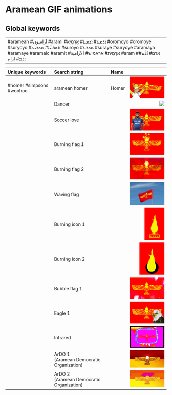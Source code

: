 # Aramean GIF animations

## Global keywords

| |
| :- |
| #aramean #آراميون #arami #ܐܪ̈ܡܝܐ# ܐܪܡܝܐ# אָרָמָיָא #oromoyo #oromoye #suryoyo #ܣܽܘܪܝܳܝܳܐ# ܣܘܪܝܝܐ #suroyo #ܣܘܪܝܐ #suraye #suryoye #aramaya #aramaye #aramaic #aramit #אֲרָמִית# אראמיש# الآرامية #aram #ארם# ܐܳܪܳܡ# ܐܪܡ# ارام |

| Unique keywords | Search string | Name |  |
| :-- | :-- | :-- | --: |
| #homer #simpsons #woohoo | aramean homer | Homer | <img src="aramean-homer.gif" style="max-height: 100px"> |
| | Dancer | | <img src="aramean-dancer.gif" style="max-height: 100px"> |
| | Soccer love | | <img src="aramean-soccer-love.gif" style="max-height: 100px"> |
| | Burning flag 1 | | <img src="aramean-burning-flag1.gif" style="max-height: 100px"> |
| | Burning flag 2 | | <img src="aramean-burning-flag2.gif" style="max-height: 100px"> |
| | Waving flag | | <img src="aramean-waving-flag.gif" style="max-height: 100px"> |
| | Burning icon 1 | | <img src="aramean-burning-icon1.gif" style="max-height: 100px"> |
| | Burning icon 2 | | <img src="aramean-burning-icon2.gif" style="max-height: 100px"> |
| | Bubble flag 1 | | <img src="aramean-bubble-flag1.gif" style="max-height: 100px"> |
| | Eagle 1 | | <img src="aramean-eagle1.gif" style="max-height: 100px"> |
| | Infrared | | <img src="aramean-infrared.gif" style="max-height: 100px"> |
| | ArDO 1<br>(Aramean Democratic Organization) | | <img src="aramean-ardo-democratic1.gif" style="max-height: 100px"> |
| | ArDO 2<br>(Aramean Democratic Organization) | | <img src="aramean-ardo-democratic2.gif" style="max-height: 100px"> |
